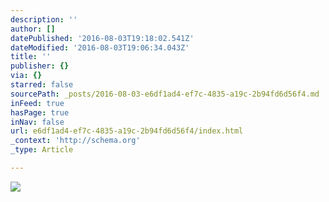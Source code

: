 ```yaml
---
description: ''
author: []
datePublished: '2016-08-03T19:18:02.541Z'
dateModified: '2016-08-03T19:06:34.043Z'
title: ''
publisher: {}
via: {}
starred: false
sourcePath: _posts/2016-08-03-e6df1ad4-ef7c-4835-a19c-2b94fd6d56f4.md
inFeed: true
hasPage: true
inNav: false
url: e6df1ad4-ef7c-4835-a19c-2b94fd6d56f4/index.html
_context: 'http://schema.org'
_type: Article

---
```

![](https://the-grid-user-content.s3-us-west-2.amazonaws.com/4ef6e2e2-7aaf-49d5-a0c0-1276758c225a.png)